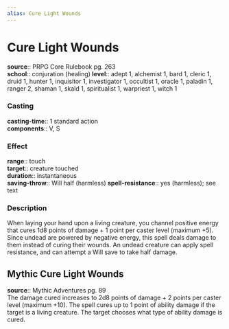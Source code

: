 ```yaml
---
alias: Cure Light Wounds
---
```


# Cure Light Wounds 

**source**:: PRPG Core Rulebook pg. 263  
**school**:: conjuration (healing)
**level**:: adept 1, alchemist 1, bard 1, cleric 1, druid 1, hunter 1, inquisitor 1, investigator 1, occultist 1, oracle 1, paladin 1, ranger 2, shaman 1, skald 1, spiritualist 1, warpriest 1, witch 1

### Casting 

**casting-time**:: 1 standard action  
**components**:: V, S

### Effect 

**range**:: touch  
**target**:: creature touched  
**duration**:: instantaneous  
**saving-throw**:: Will half (harmless)
**spell-resistance**:: yes (harmless); see text

### Description 

When laying your hand upon a living creature, you channel positive energy that cures 1d8 points of damage + 1 point per caster level (maximum +5). Since undead are powered by negative energy, this spell deals damage to them instead of curing their wounds. An undead creature can apply spell resistance, and can attempt a Will save to take half damage.

## Mythic Cure Light Wounds 

**source**:: Mythic Adventures pg. 89  
The damage cured increases to 2d8 points of damage + 2 points per caster level (maximum +10). The spell cures up to 1 point of ability damage if the target is a living creature. The target chooses what type of ability damage is cured.
